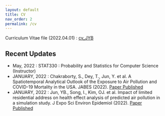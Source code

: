```yaml
---
layout: default
title: CV
nav_order: 2
permalink: /cv
---
```


Curriculum Vitae file (2022.04.01) : [cv_JYB](https://github.com/junpeea/junpeea.github.io/blob/main/cv/220401_CV_JYB.pdf) 

## Recent Updates

* May,   2022 : STAT330 : Probability and Statistics for Computer Science (Instructor)
* JANUARY, 2022 : Chakraborty, S., Dey, T., Jun, Y. et al. A Spatiotemporal Analytical Outlook of the Exposure to Air Pollution and COVID-19 Mortality in the USA. JABES (2022). [Paper Published](https://doi.org/10.1007/s13253-022-00487-1)
* JANUARY, 2022 : Jun, YB., Song, I., Kim, OJ. et al. Impact of limited residential address on health effect analysis of predicted air pollution in a simulation study. J Expo Sci Environ Epidemiol (2022). [Paper Published](https://doi.org/10.1038/s41370-022-00412-1)
 
